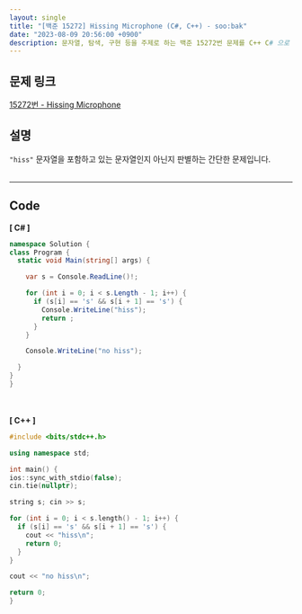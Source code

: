 ```yaml
---
layout: single
title: "[백준 15272] Hissing Microphone (C#, C++) - soo:bak"
date: "2023-08-09 20:56:00 +0900"
description: 문자열, 탐색, 구현 등을 주제로 하는 백준 15272번 문제를 C++ C# 으로 풀이 및 해설
---
```


## 문제 링크
  [15272번 - Hissing Microphone](https://www.acmicpc.net/problem/15272)

## 설명
`"hiss"` 문자열을 포함하고 있는 문자열인지 아닌지 판별하는 간단한 문제입니다. <br>
<br>
- - -

## Code
<b>[ C# ] </b>
<br>

  ```c#
namespace Solution {
  class Program {
    static void Main(string[] args) {

      var s = Console.ReadLine()!;

      for (int i = 0; i < s.Length - 1; i++) {
        if (s[i] == 's' && s[i + 1] == 's') {
          Console.WriteLine("hiss");
          return ;
        }
      }

      Console.WriteLine("no hiss");

    }
  }
}
  ```
<br><br>
<b>[ C++ ] </b>
<br>

  ```c++
#include <bits/stdc++.h>

using namespace std;

int main() {
  ios::sync_with_stdio(false);
  cin.tie(nullptr);

  string s; cin >> s;

  for (int i = 0; i < s.length() - 1; i++) {
    if (s[i] == 's' && s[i + 1] == 's') {
      cout << "hiss\n";
      return 0;
    }
  }

  cout << "no hiss\n";

  return 0;
}
  ```
